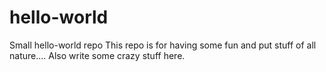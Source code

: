 # hello-world
Small hello-world repo
This repo is for having some fun and put stuff of all nature....
Also write some crazy stuff here.
